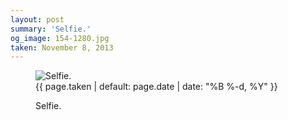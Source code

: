 ```yaml
---
layout: post
summary: 'Selfie.'
og_image: 154-1280.jpg
taken: November 8, 2013
---
```


<figure class="post">
<img alt="Selfie." sizes="(min-width: 700px) 50vw, calc(100vw - 2rem)" src="{{ site.assets_url }}/154-640.jpg" srcset="{{ site.assets_url }}/154-1280.jpg 1280w, {{ site.assets_url }}/154-960.jpg 960w, {{ site.assets_url }}/154-640.jpg 640w, {{ site.assets_url }}/154-320.jpg 320w"/>
<figcaption>
<time>{{ page.taken | default: page.date | date: "%B %-d, %Y" }}</time>
<p>Selfie.</p>
</figcaption>
</figure>
